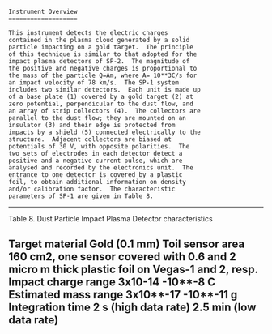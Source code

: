
 
 
    Instrument Overview
    ===================
 
    This instrument detects the electric charges
    contained in the plasma cloud generated by a solid
    particle impacting on a gold target.  The principle
    of this technique is similar to that adopted for the
    impact plasma detectors of SP-2.  The magnitude of
    the positive and negative charges is proportional to
    the mass of the particle Q=Am, where A= 10**3C/s for
    an impact velocity of 78 km/s.  The SP-1 system
    includes two similar detectors.  Each unit is made up
    of a base plate (1) covered by a gold target (2) at
    zero potential, perpendicular to the dust flow, and
    an array of strip collectors (4).  The collectors are
    parallel to the dust flow; they are mounted on an
    insulator (3) and their edge is protected from
    impacts by a shield (5) connected electrically to the
    structure.  Adjacent collectors are biased at
    potentials of 30 V, with opposite polarities.  The
    two sets of electrodes in each detector detect a
    positive and a negative current pulse, which are
    analysed and recorded by the electronics unit.  The
    entrance to one detector is covered by a plastic
    foil, to obtain additional information on density
    and/or calibration factor.  The characteristic
    parameters of SP-1 are given in Table 8.
 
 
 
-----------------------------------------------------------------
Table 8. Dust Particle Impact Plasma Detector characteristics
 
Target material         Gold (0.1 mm)
Toil sensor area        160 cm**2, one sensor covered with 0.6 and
                        2 micro m thick plastic foil
                        on Vegas-1 and 2, resp.
Impact charge range     3x10**-14  -10**-8 C
Estimated mass range    3x10**-17  -10**-11 g
Integration time        2 s (high data rate)
                        2.5 min (low data rate)
----------------------------------------------------------------
 
 

        
